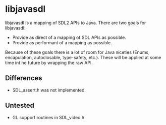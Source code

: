 # libjavasdl
libjavasdl is a mapping of SDL2 APIs to Java. There are two goals for libjavasdl:
* Provide as direct of a mapping of SDL APIs as possible.
* Provide as performant of a mapping as possible.

Because of these goals there is a lot of room for Java niceties (Enums, encapulation, autoclosable, type-safety, etc.).
These will be applied at some time int he future by wrapping the raw API.

## Differences
* SDL_assert.h was not implemented.

## Untested
* GL support routines in SDL_video.h